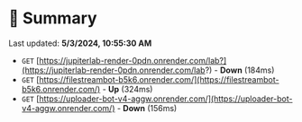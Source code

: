 # 📖 Summary
Last updated: **5/3/2024, 10:55:30 AM**

- `GET` [https://jupiterlab-render-0pdn.onrender.com/lab?](https://jupiterlab-render-0pdn.onrender.com/lab?) - **Down** (184ms)
- `GET` [https://filestreambot-b5k6.onrender.com/](https://filestreambot-b5k6.onrender.com/) - **Up** (324ms)
- `GET` [https://uploader-bot-v4-aggw.onrender.com/](https://uploader-bot-v4-aggw.onrender.com/) - **Down** (156ms)
